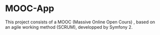 # MOOC-App
This project consists of a MOOC (Massive Online Open Cours) , based on an agile working method (SCRUM), developped by Symfony 2.

